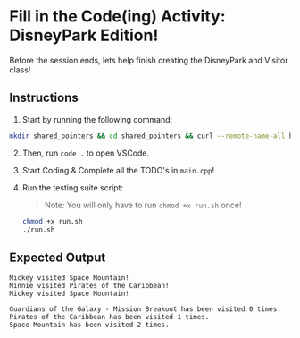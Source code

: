 # Fill in the Code(ing) Activity: DisneyPark Edition!
Before the session ends, lets help finish creating the DisneyPark and Visitor class!

## Instructions
1. Start by running the following command:
```bash
mkdir shared_pointers && cd shared_pointers && curl --remote-name-all https://raw.githubusercontent.com/Ashleyc417/si/main/cpsc121/review/before_recursion/{main.cpp,run.sh,README.md}
```

2. Then, run `code .` to open VSCode.

3. Start Coding & Complete all the TODO's in `main.cpp`!

4. Run the testing suite script:

   > Note: You will only have to run `chmod +x run.sh` once!

   ```bash
   chmod +x run.sh
   ./run.sh
   ```

## Expected Output
```
Mickey visited Space Mountain!
Minnie visited Pirates of the Caribbean!
Mickey visited Space Mountain!

Guardians of the Galaxy - Mission Breakout has been visited 0 times.
Pirates of the Caribbean has been visited 1 times.
Space Mountain has been visited 2 times.
```
